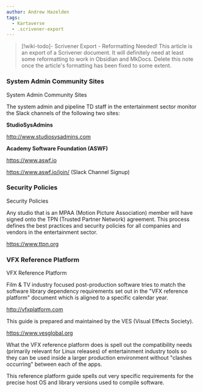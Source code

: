 ```yaml
---
author: Andrew Hazelden
tags:
  - Kartaverse
  - .scrivener-export
---
```




> [!wiki-todo]- Scrivener Export - Reformatting Needed!
> This article is an export of a Scrivener document. It will definitely need at least some reformatting to work in Obsidian and MkDocs. Delete this note once the article's formatting  has been fixed to some extent.

### System Admin Community Sites

System Admin Community Sites

The system admin and pipeline TD staff in the entertainment sector monitor the Slack channels of the following two sites:

**StudioSysAdmins**

<http://www.studiosysadmins.com>

**Academy Software Foundation (ASWF)**

<https://www.aswf.io>

<https://www.aswf.io/join/> (Slack Channel Signup)

### Security Policies

Security Policies

Any studio that is an MPAA (Motion Picture Association) member will have signed onto the TPN (Trusted Partner Network) agreement. This process defines the best practices and security policies for all companies and vendors in the entertainment sector.

<https://www.ttpn.org>

### VFX Reference Platform

VFX Reference Platform

Film & TV industry focused post-production software tries to match the software library dependency requirements set out in the "VFX reference platform" document which is aligned to a specific calendar year.

<http://vfxplatform.com>

This guide is prepared and maintained by the VES (Visual Effects Society).

<https://www.vesglobal.org>

What the VFX reference platform does is spell out the compatibility needs (primarily relevant for Linux releases) of entertainment industry tools so they can be used inside a larger production environment without "clashes occurring" between each of the apps.

This reference platform guide spells out very specific requirements for the precise host OS and library versions used to compile software.